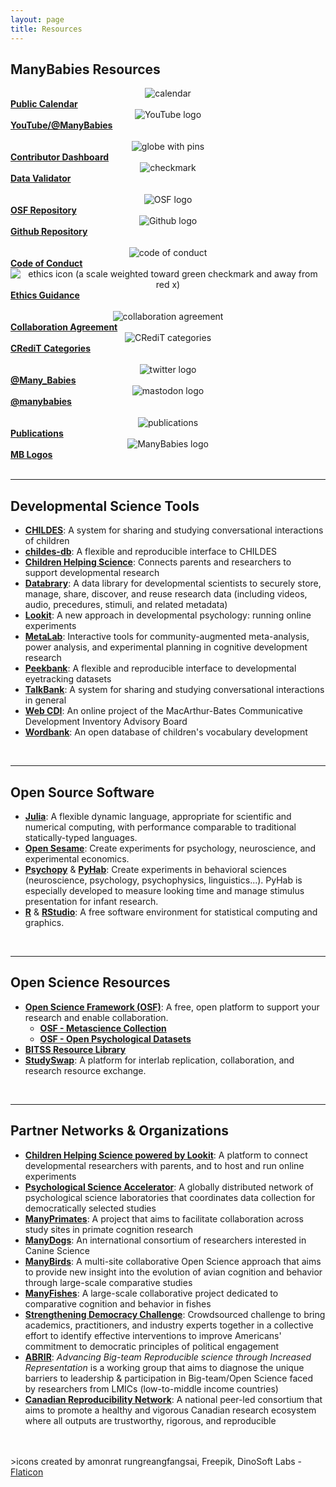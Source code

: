 ```yaml
---
layout: page
title: Resources
---
```



## ManyBabies Resources

<section>
  <div class="container">
    <div class="row" align="center">
      <div class="col-sm-12">
        <p> </p>
      </div>
    </div>
    <div class="row" align="center">
      <div class="col-sm-1 col-xs-6" align="center">
        <img src="/assets/img/calendar.png" alt="calendar"> 
      </div>
      <div class="col-sm-5 col-xs-6" align="left">
        <a href="{{site.baseurl}}/calendar/"><b>Public Calendar</b></a>
      </div>
      <div class="col-sm-1 col-xs-6" align="center">
        <img src="/assets/img/youtube.png" alt="YouTube logo"> 
      </div>
      <div class="col-sm-5 col-xs-6" align="left">
        <a href="https://www.youtube.com/@manybabies" target="_blank"><b>YouTube/@ManyBabies</b></a>
      </div>
    </div>
    <br>
    <div class="row" align="center">
      <div class="col-sm-1 col-xs-6" align="center">
        <img src="/assets/img/pin.png" alt="globe with pins"> 
      </div>
      <div class="col-sm-5 col-xs-6" align="left">
        <a href="https://manybabies.shinyapps.io/shiny_mb_map/" target="_blank"><b>Contributor Dashboard</b></a>
      </div>
      <div class="col-sm-1 col-xs-6" align="center">
        <img src="/assets/img/validate.png" alt="checkmark"> 
      </div>
      <div class="col-sm-5 col-xs-6" align="left">
        <a href="https://manybabies.shinyapps.io/validator/" target="_blank"><b>Data Validator</b></a>
      </div>
    </div>
    <br>
    <div class="row" align="center">
      <div class="col-sm-1 col-xs-6" align="center">
        <img src="/assets/img/OSF.png" alt="OSF logo"> 
      </div>
      <div class="col-sm-5 col-xs-6" align="left">
        <a href="https://osf.io/rpw6d/" target="_blank"><b>OSF Repository</b></a>
      </div>
      <div class="col-sm-1 col-xs-6" align="center">
        <img src="/assets/img/github.png" alt="Github logo"> 
      </div>
      <div class="col-sm-5 col-xs-6" align="left">
        <a href="https://github.com/manybabies" target="_blank"><b>Github Repository</b></a>
      </div>
    </div>
    <br>
    <div class="row" align="center">
      <div class="col-sm-1 col-xs-6" align="center">
        <img src="/assets/img/code.png" alt="code of conduct"> 
      </div>
      <div class="col-sm-5 col-xs-6" align="left">
        <a href="{{site.baseurl}}/codeofconduct/"><b>Code of Conduct</b></a>
      </div>
      <div class="col-sm-1 col-xs-6" align="center">
        <img src="/assets/img/ethics_freepik.png" alt="ethics icon (a scale weighted toward green checkmark and away from red x)"> 
      </div>
      <div class="col-sm-5 col-xs-6" align="left">
        <a href="https://drive.google.com/file/d/1QSaPAgf5Y0jmli6BC0fGMS_PMniAvyd-/view?usp=share_link" target="_blank"><b>Ethics Guidance</b></a>
      </div>
    </div>
    <br>
    <div class="row" align="center">
      <div class="col-sm-1 col-xs-6" align="center">
        <img src="/assets/img/teamwork_freepik.png" alt="collaboration agreement"> 
      </div>
      <div class="col-sm-5 col-xs-6" align="left">
        <a href="https://drive.google.com/file/d/1iEF93crL8iEMAo0HVnEYHZDcwO7ZtxxJ/view?usp=share_link" target="_blank"><b>Collaboration Agreement</b></a>
      </div>
      <div class="col-sm-1 col-xs-6" align="center">
        <img src="/assets/img/credit-icon.png" alt="CRediT categories"> 
      </div>
      <div class="col-sm-5 col-xs-6" align="left">
        <a href="https://drive.google.com/file/d/1aoFctk4pDujOg8UV7LLuWA3o42uO718Z/view?usp=share_link" target="_blank"><b>CRediT Categories</b></a>
      </div>
    </div>
    <br>
    <div class="row" align="center">
      <div class="col-sm-1 col-xs-6" align="center">
        <img src="/assets/img/twitter.png" alt="twitter logo"> 
      </div>
      <div class="col-sm-5 col-xs-6" align="left">
        <a href="https://twitter.com/Many_Babies" target="_blank"><b>@Many_Babies</b></a>
      </div>
      <div class="col-sm-1 col-xs-6" align="center">
        <img src="/assets/img/mastodon.png" alt="mastodon logo"> 
      </div>
      <div class="col-sm-5 col-xs-6" align="left">
        <a href="https://nerdculture.de/@manybabies" target="_blank"><b>@manybabies</b></a>
      </div>
    </div>
    <br>
    <div class="row" align="center">
      <div class="col-sm-1 col-xs-6" align="center">
        <img src="/assets/img/publications.png" alt="publications"> 
      </div>
      <div class="col-sm-5 col-xs-6" align="left">
        <a href="{{site.baseurl}}/publications/"><b>Publications</b></a>
      </div><div class="col-sm-1 col-xs-6" align="center">
        <img src="/assets/img/avatar-icon-2022.png" alt="ManyBabies logo"> 
      </div>
      <div class="col-sm-5 col-xs-6" align="left">
        <a href="https://drive.google.com/drive/folders/1RpcEVJw46S9sQ5QLl5vqExkAhvPg8rbp?usp=sharing" target="_blank"><b>MB Logos</b></a>
      </div>
    </div>
    <div class="row" align="center">
      <div class="col-sm-12 col-xs-6" align="center">
      </div>
    </div>
    <br>
  </div>
</section>



***

## Developmental Science Tools
* [**CHILDES**](https://childes.talkbank.org/): A system for sharing and studying conversational interactions of children
* [**childes-db**](https://langcog.github.io/childes-db-website/): A flexible and reproducible interface to CHILDES
* [**Children Helping Science**](https://childrenhelpingscience.com/): Connects parents and researchers to support developmental research
* [**Databrary**](https://nyu.databrary.org/): A data library for developmental scientists to securely store, manage, share, discover, and reuse research data (including videos, audio, precedures, stimuli, and related metadata)
* [**Lookit**](https://lookit.mit.edu/): A new approach in developmental psychology: running online experiments
* [**MetaLab**](http://metalab.stanford.edu): Interactive tools for community-augmented meta-analysis, power analysis, and experimental planning in cognitive development research
* [**Peekbank**](https://peekbank.stanford.edu/): A flexible and reproducible interface to developmental eyetracking datasets
* [**TalkBank**](https://talkbank.org/): A system for sharing and studying conversational interactions in general
* [**Web CDI**](https://webcdi.stanford.edu/): An online project of the MacArthur-Bates Communicative Development Inventory Advisory Board
* [**Wordbank**](http://wordbank.stanford.edu/): An open database of children's vocabulary development

<br>

***

## Open Source Software
* [**Julia**](http://julialang.org/): A flexible dynamic language, appropriate for scientific and numerical computing, with performance comparable to traditional statically-typed languages.
* [**Open Sesame**](https://osdoc.cogsci.nl/): Create experiments for psychology, neuroscience, and experimental economics.
* [**Psychopy**](https://www.psychopy.org/) & [**PyHab**](https://github.com/jfkominsky/PyHab/): Create experiments in behavioral sciences (neuroscience, psychology, psychophysics, linguistics...). PyHab is especially developed to measure looking time and manage stimulus presentation for infant research.
* [**R**](https://www.r-project.org/) & [**RStudio**](https://rstudio.com/): A free software environment for statistical computing and graphics.

<br>

***

## Open Science Resources
* [**Open Science Framework (OSF)**](https://osf.io/): A free, open platform to support your research and enable collaboration.
  * [**OSF - Metascience Collection**](https://osf.io/collections/metascience/discover)
  * [**OSF - Open Psychological Datasets**](https://osf.io/th8ew/)
* [**BITSS Resource Library**](https://www.bitss.org/resource-library/)
* [**StudySwap**](https://osf.io/meetings/StudySwap/): A platform for interlab replication, collaboration, and research resource exchange.

<br>

***

## Partner Networks & Organizations
* [**Children Helping Science powered by Lookit**](https://lookit.mit.edu/): A platform to connect developmental researchers with parents, and to host and run online experiments
* [**Psychological Science Accelerator**](https://psysciacc.org/): A globally distributed network of psychological science laboratories that coordinates data collection for democratically selected studies
* [**ManyPrimates**](https://manyprimates.github.io/): A project that aims to facilitate collaboration across study sites in primate cognition research
* [**ManyDogs**](https://manydogsproject.github.io/): An international consortium of researchers interested in Canine Science
* [**ManyBirds**](http://themanybirds.com/): A multi-site collaborative Open Science approach that aims to provide new insight into the evolution of avian cognition and behavior through large-scale comparative studies
* [**ManyFishes**](https://twitter.com/TheManyFishes): A large-scale collaborative project dedicated to comparative cognition and behavior in fishes
* [**Strengthening Democracy Challenge**](https://www.strengtheningdemocracychallenge.org/): Crowdsourced challenge to bring academics, practitioners, and industry experts together in a collective effort to identify effective interventions to improve Americans' commitment to democratic principles of political engagement
* [**ABRIR**](https://abrirpsy.org/): *Advancing Big-team Reproducible science through Increased Representation* is a working group that aims to diagnose the unique barriers to leadership & participation in Big-team/Open Science faced by researchers from LMICs (low-to-middle income countries)
* [**Canadian Reproducibility Network**](https://carn-recar.ca/): A national peer-led consortium that aims to promote a healthy and vigorous Canadian research ecosystem where all outputs are trustworthy, rigorous, and reproducible



<br>
<br>
>icons created by amonrat rungreangfangsai, Freepik, DinoSoft Labs - <a href="https://www.flaticon.com" title="Flaticon icons">Flaticon</a>